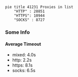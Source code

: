 
```mermaid
pie title 41231 Proxies in list
    "HTTP" : 28851
    "HTTPS": 10944
    "SOCKS" : 8727
```

### Some Info
#### Average Timeout

- mixed: 4.0s
- http: 2.2s
- https: 8.1s
- socks: 6.5s